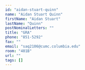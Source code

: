 ```yaml
---
id: "aidan-stuart-quinn"
name: "Aidan Stuart Quinn"
firstName: "Aidan Stuart"
lastName: "Quinn"
postNominalLetters: ""
title: "GRA"
phone: "851-5292"
fax: ""
email: "saq2106@cumc.columbia.edu"
room: "401B"
url: ""
tags: []
---
```

